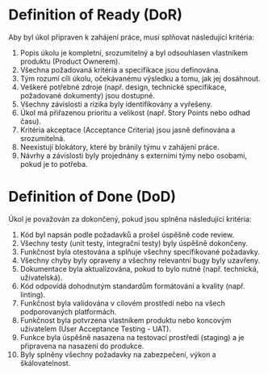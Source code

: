# Definition of Ready (DoR)

Aby byl úkol připraven k zahájení práce, musí splňovat následující kritéria:

1. Popis úkolu je kompletní, srozumitelný a byl odsouhlasen vlastníkem produktu (Product Ownerem).
2. Všechna požadovaná kritéria a specifikace jsou definována.
3. Tým rozumí cíli úkolu, očekávanému výsledku a tomu, jak jej dosáhnout.
4. Veškeré potřebné zdroje (např. design, technické specifikace, požadované dokumenty) jsou dostupné.
5. Všechny závislosti a rizika byly identifikovány a vyřešeny.
6. Úkol má přiřazenou prioritu a velikost (např. Story Points nebo odhad času).
7. Kritéria akceptace (Acceptance Criteria) jsou jasně definována a srozumitelná.
8. Neexistují blokátory, které by bránily týmu v zahájení práce.
9. Návrhy a závislosti byly projednány s externími týmy nebo osobami, pokud je to potřeba.

# Definition of Done (DoD)

Úkol je považován za dokončený, pokud jsou splněna následující kritéria:

1. Kód byl napsán podle požadavků a prošel úspěšně code review.
2. Všechny testy (unit testy, integrační testy) byly úspěšně dokončeny.
3. Funkčnost byla otestována a splňuje všechny specifikované požadavky.
4. Všechny chyby byly opraveny a všechny relevantní bugy byly uzavřeny.
5. Dokumentace byla aktualizována, pokud to bylo nutné (např. technická, uživatelská).
6. Kód odpovídá dohodnutým standardům formátování a kvality (např. linting).
7. Funkčnost byla validována v cílovém prostředí nebo na všech podporovaných platformách.
8. Funkčnost byla potvrzena vlastníkem produktu nebo koncovým uživatelem (User Acceptance Testing - UAT).
9. Funkce byla úspěšně nasazena na testovací prostředí (staging) a je připravena na nasazení do produkce.
10. Byly splněny všechny požadavky na zabezpečení, výkon a škálovatelnost.
